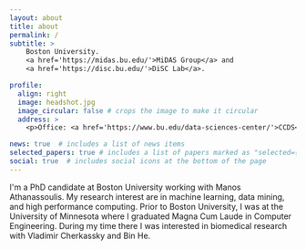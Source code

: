 ```yaml
---
layout: about
title: about
permalink: /
subtitle: >
    Boston University.
    <a href='https://midas.bu.edu/'>MiDAS Group</a> and
    <a href='https://disc.bu.edu/'>DiSC Lab</a>.

profile:
  align: right
  image: headshot.jpg
  image_circular: false # crops the image to make it circular
  address: >
    <p>Office: <a href='https://www.bu.edu/data-sciences-center/'>CCDS</a> 925</p>

news: true  # includes a list of news items
selected_papers: true # includes a list of papers marked as "selected={true}"
social: true  # includes social icons at the bottom of the page
---
```


I'm a PhD candidate at Boston University working with Manos Athanassoulis. My
research interest are in machine learning, data mining, and high performance
computing. Prior to Boston University, I was at the University of Minnesota
where I graduated Magna Cum Laude in Computer Engineering. During my time there
I was interested in biomedical research with Vladimir Cherkassky and Bin He.
<!---->
<!-- Write your biography here. Tell the world about yourself. Link to your favorite -->
<!-- [subreddit](http://reddit.com). You can put a picture in, too. The code is -->
<!-- already in, just name your picture `prof_pic.jpg` and put it in the `img/` -->
<!-- folder. -->
<!---->
<!-- Put your address / P.O. box / other info right below your picture. You can also -->
<!-- disable any these elements by editing `profile` property of the YAML header of -->
<!-- your `_pages/about.md`. Edit `_bibliography/papers.bib` and Jekyll will render -->
<!-- your [publications page](/al-folio/publications/) automatically. -->
<!---->
<!-- Link to your social media connections, too. This theme is set up to use [Font -->
<!-- Awesome icons](http://fortawesome.github.io/Font-Awesome/) and -->
<!-- [Academicons](https://jpswalsh.github.io/academicons/), like the ones below. Add -->
<!-- your Facebook, Twitter, LinkedIn, Google Scholar, or just disable all of them. -->
